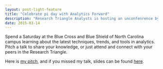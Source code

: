 ```yaml
---
layout: post-light-feature
title: "Celebrate pi day with Analytics Forward"
description: "Research Triangle Analysts is hosting an unconfenrence by and for analytics professionals"
date: 2015-03-14
---
```

 
Spend a Saturday at the Blue Cross and Blue Shield of North Carolina campus learning about the latest techniques, trends, and tools in analytics. Pitch a talk to share your knowledge, or just attend and connect with your peers in the Research Triangle.

Here is [my pitch](http://analyticsforward.org/session-pitch-datafest-a-celebration-of-data/), and if you missed my talk, slides can be found [here](https://www.dropbox.com/s/gen49e3c7eyoy4h/af2015_datafest.pdf?dl=0).